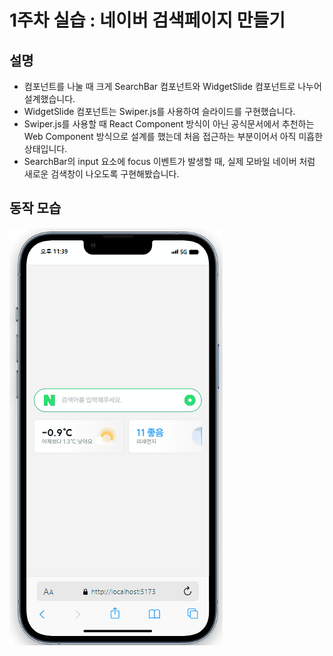 # 1주차 실습 : 네이버 검색페이지 만들기

## 설명

- 컴포넌트를 나눌 때 크게 SearchBar 컴포넌트와 WidgetSlide 컴포넌트로 나누어 설계했습니다.
- WidgetSlide 컴포넌트는 Swiper.js를 사용하여 슬라이드를 구현했습니다.
- Swiper.js를 사용할 때 React Component 방식이 아닌 공식문서에서 추천하는 Web Component 방식으로 설계를 했는데 처음 접근하는 부분이어서 아직 미흡한 상태입니다.
- SearchBar의 input 요소에 focus 이벤트가 발생할 때, 실제 모바일 네이버 처럼 새로운 검색창이 나오도록 구현해봤습니다.

## 동작 모습

![동작](/readmeImages/exercise01-demo.gif)
